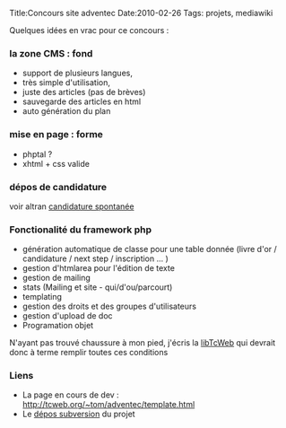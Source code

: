 Title:Concours site adventec
Date:2010-02-26
Tags: projets,  mediawiki

Quelques idées en vrac pour ce concours :

### la zone CMS : fond

-   support de plusieurs langues,
-   très simple d'utilisation,
-   juste des articles (pas de brèves)
-   sauvegarde des articles en html
-   auto génération du plan

### mise en page : forme

-   phptal ?
-   xhtml + css valide

### dépos de candidature

voir altran [candidature
spontanée](http://www.altran.net/jobs/trait_recrut1.php?id_site=FR&type_cv=spontane)

### Fonctionalité du framework php

-   génération automatique de classe pour une table donnée (livre d'or /
    candidature / next step / inscription ... )
-   gestion d'htmlarea pour l'édition de texte
-   gestion de mailing
-   stats (Mailing et site - qui/d'ou/parcourt)
-   templating
-   gestion des droits et des groupes d'utilisateurs
-   gestion d'upload de doc
-   Programation objet

N'ayant pas trouvé chaussure à mon pied, j'écris la
[libTcWeb](libTcWeb "wikilink") qui devrait donc à terme remplir toutes
ces conditions

### Liens

-   La page en cours de dev :
    <http://tcweb.org/~tom/adventec/template.html>
-   Le [dépos
    subversion](http://tcweb.org/websvn/listing.php?repname=adventec&path=%2F&sc=0)
    du projet

